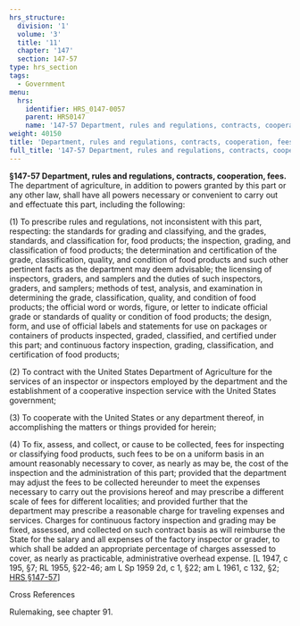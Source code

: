 ```yaml
---
hrs_structure:
  division: '1'
  volume: '3'
  title: '11'
  chapter: '147'
  section: 147-57
type: hrs_section
tags:
  - Government
menu:
  hrs:
    identifier: HRS_0147-0057
    parent: HRS0147
    name: '147-57 Department, rules and regulations, contracts, cooperation, fees'
weight: 40150
title: 'Department, rules and regulations, contracts, cooperation, fees'
full_title: '147-57 Department, rules and regulations, contracts, cooperation, fees'
---
```

**§147-57 Department, rules and regulations, contracts, cooperation, fees.** The department of agriculture, in addition to powers granted by this part or any other law, shall have all powers necessary or convenient to carry out and effectuate this part, including the following:

(1) To prescribe rules and regulations, not inconsistent with this part, respecting: the standards for grading and classifying, and the grades, standards, and classification for, food products; the inspection, grading, and classification of food products; the determination and certification of the grade, classification, quality, and condition of food products and such other pertinent facts as the department may deem advisable; the licensing of inspectors, graders, and samplers and the duties of such inspectors, graders, and samplers; methods of test, analysis, and examination in determining the grade, classification, quality, and condition of food products; the official word or words, figure, or letter to indicate official grade or standards of quality or condition of food products; the design, form, and use of official labels and statements for use on packages or containers of products inspected, graded, classified, and certified under this part; and continuous factory inspection, grading, classification, and certification of food products;

(2) To contract with the United States Department of Agriculture for the services of an inspector or inspectors employed by the department and the establishment of a cooperative inspection service with the United States government;

(3) To cooperate with the United States or any department thereof, in accomplishing the matters or things provided for herein;

(4) To fix, assess, and collect, or cause to be collected, fees for inspecting or classifying food products, such fees to be on a uniform basis in an amount reasonably necessary to cover, as nearly as may be, the cost of the inspection and the administration of this part; provided that the department may adjust the fees to be collected hereunder to meet the expenses necessary to carry out the provisions hereof and may prescribe a different scale of fees for different localities; and provided further that the department may prescribe a reasonable charge for traveling expenses and services. Charges for continuous factory inspection and grading may be fixed, assessed, and collected on such contract basis as will reimburse the State for the salary and all expenses of the factory inspector or grader, to which shall be added an appropriate percentage of charges assessed to cover, as nearly as practicable, administrative overhead expense. [L 1947, c 195, §7; RL 1955, §22-46; am L Sp 1959 2d, c 1, §22; am L 1961, c 132, §2; [HRS §147-57](/title-11/chapter-147/section-147-57/)]

Cross References

Rulemaking, see chapter 91.